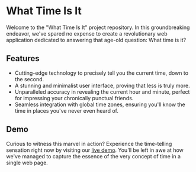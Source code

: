 # What Time Is It

Welcome to the "What Time Is It" project repository. In this groundbreaking endeavor, we've spared no expense to create a revolutionary web application dedicated to answering that age-old question: What time is it?

## Features

- Cutting-edge technology to precisely tell you the current time, down to the second.
- A stunning and minimalist user interface, proving that less is truly more.
- Unparalleled accuracy in revealing the current hour and minute, perfect for impressing your chronically punctual friends.
- Seamless integration with global time zones, ensuring you'll know the time in places you've never even heard of.

## Demo

Curious to witness this marvel in action? Experience the time-telling sensation right now by visiting our [live demo](https://whattimeisit.surge.sh/). You'll be left in awe at how we've managed to capture the essence of the very concept of time in a single web page.